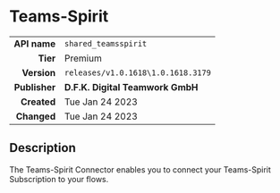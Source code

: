 # Teams-Spirit
| | |
|-:|-|
|**API name**|`shared_teamsspirit`|
|**Tier**|Premium|
|**Version**|`releases/v1.0.1618\1.0.1618.3179`|
|**Publisher**|**D.F.K. Digital Teamwork GmbH**|
|**Created**|Tue Jan 24 2023|
|**Changed**|Tue Jan 24 2023|

## Description
The Teams-Spirit Connector enables you to connect your Teams-Spirit Subscription to your flows.
